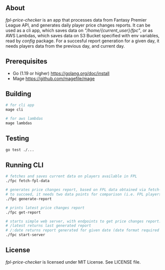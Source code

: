 ## About
*fpl-price-checker* is an app that processes data from Fantasy Premier League API, and generates daily player price changes reports. It can be used as a cli app, which saves data on *"/home/{current_user}/fpc"*, or as AWS Lambdas, which saves data on S3 Bucket specified with env variables, read by *config* package. For a succesful report generation for a given day, it needs players data from the previous day, and current day.

## Prerequisites
* Go (1.19 or higher) https://golang.org/doc/install
* Mage https://github.com/magefile/mage

## Building
```sh
# for cli app
mage cli

# for aws lambdas
mage lambdas
```

## Testing
```sh
go test ./...
```

## Running CLI
```sh
# fetches and saves current data on players available in FPL
./fpc fetch-fpl-data

# generates price changes report, based on FPL data obtained via fetch-fpl-data command
# to succeed, it needs two data points for comparison (i.e. FPL players data from the day before, and the day you run the command)
./fpc generate-report

# prints latest price changes report
./fpc get-report

# starts simple web server, with endpoints to get price changes report:
# /latest returns last generated report
# /:date returns report generated for given date (date format required "2006-01-02")
./fpc start-server
```

## License
*fpl-price-checker* is licensed under MIT License. See LICENSE file.